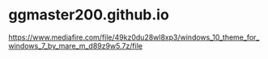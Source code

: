 # ggmaster200.github.io
https://www.mediafire.com/file/49kz0du28wl8xp3/windows_10_theme_for_windows_7_by_mare_m_d89z9w5.7z/file
